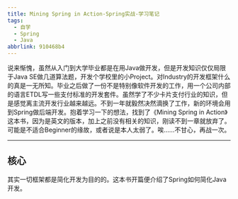 ```yaml
---
title: Mining Spring in Action-Spring实战-学习笔记
tags:
  - 自学
  - Spring
  - Java
abbrlink: 910468b4
---
```

说来惭愧，虽然从入门到大学毕业都是在用Java做开发，但是开发知识仅仅局限于Java SE做几道算法题，开发个学校里的小Project。对Industry的开发框架什么的真是一无所知。毕业之后做了一份不是特别像软件开发的工作，用一个公司内部的语言ETDL写一些支付标准的开发套件。虽然学了不少卡片支付行业的知识，但是感觉离主流开发行业越来越远。不到一年就毅然决然滴换了工作，新的环境会用到Spring做后端开发。抱着学习一下的想法，找到了《Mining Spring in Action》这本书，因为是英文的版本，加上之前没有相关的知识，刚读不到一章就放弃了。可能是不适合Beginner的缘故，或者说是本人太弱了。唉……不甘心，再战一次。

---
## 核心
其实一切框架都是简化开发为目的的。这本书开篇便介绍了Spring如何简化Java开发。
